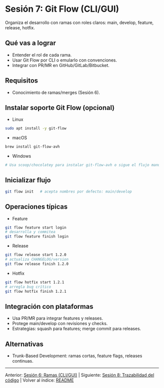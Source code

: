# Sesión 7: Git Flow (CLI/GUI)

Organiza el desarrollo con ramas con roles claros: main, develop, feature, release, hotfix.

## Qué vas a lograr

- Entender el rol de cada rama.
- Usar Git Flow por CLI o emularlo con convenciones.
- Integrar con PR/MR en GitHub/GitLab/Bitbucket.

## Requisitos

- Conocimiento de ramas/merges (Sesión 6).

## Instalar soporte Git Flow (opcional)

- Linux

```bash
sudo apt install -y git-flow
```

- macOS

```bash
brew install git-flow-avh
```

- Windows

```powershell
# Usa scoop/chocolatey para instalar git-flow-avh o sigue el flujo manual sin la herramienta
```

## Inicializar flujo

```bash
git flow init   # acepta nombres por defecto: main/develop
```

## Operaciones típicas

- Feature

```bash
git flow feature start login
# desarrolla y commitea
git flow feature finish login
```

- Release

```bash
git flow release start 1.2.0
# actualiza CHANGELOG/version
git flow release finish 1.2.0
```

- Hotfix

```bash
git flow hotfix start 1.2.1
# arregla bug crítico
git flow hotfix finish 1.2.1
```

## Integración con plataformas

- Usa PR/MR para integrar features y releases.
- Protege main/develop con revisiones y checks.
- Estrategias: squash para features; merge commit para releases.

## Alternativas

- Trunk-Based Development: ramas cortas, feature flags, releases continuas.

---

Anterior: [Sesión 6: Ramas (CLI/GUI)](./06-ramas-cli-gui.md) | Siguiente: [Sesión 8: Trazabilidad del código](./08-trazabilidad.md) | Volver al índice: [README](/README.md)
